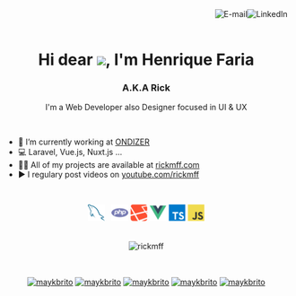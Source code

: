 <a href="https://www.linkedin.com/in/rickmff">
<img align="right" alt="LinkedIn" src="https://img.shields.io/badge/-%20rickmff%20-blue"/>
</a>
<a href="mailto:m.rickmff@gmail.com">
<img align="right" alt="E-mail" src="https://img.shields.io/badge/-%20How%20to%20reach%20me%20-red"/>
</a>
<br/>

<br/>

<h1 align="center">Hi dear <img src="https://raw.githubusercontent.com/kaueMarques/kaueMarques/master/hi.gif" width="30px">, I'm Henrique Faria</h1>
<h3 align="center">A.K.A Rick</h3>
<p align="center">I'm a Web Developer also Designer focused in UI & UX</p>

<br/>

 -   🚀 I’m currently working at [ONDIZER](https://ondizer.com/)
 -   💻 Laravel, Vue.js, Nuxt.js ...
 -   👨‍💻 All of my projects are available at [rickmff.com](https://rickmff.com)
 -   ▶️ I regulary post videos on [youtube.com/rickmff](https://youtube.com/rickmff)

<br/>

<p align="center">
<img align="center" src="https://raw.githubusercontent.com/devicons/devicon/master/icons/mysql/mysql-original.svg" alt="mysql" width="30" height="30"/>
  
<img align="center" src="https://raw.githubusercontent.com/devicons/devicon/master/icons/php/php-plain.svg" alt="php" width="30" height="30"/>
<img align="center" src="https://raw.githubusercontent.com/devicons/devicon/master/icons/laravel/laravel-plain.svg" alt="laravel" width="30" height="30"/>
<img align="center" src="https://raw.githubusercontent.com/devicons/devicon/master/icons/vuejs/vuejs-original.svg" alt="vue" width="30" height="30"/>
<img align="center" src="https://raw.githubusercontent.com/devicons/devicon/master/icons/typescript/typescript-original.svg" alt="typescript" width="30" height="30"/>
<img align="center" src="https://raw.githubusercontent.com/devicons/devicon/master/icons/javascript/javascript-original.svg" alt="javascript" width="30" height="30"/>
<br/>
<br/>
<br/>

<img align="center" src="https://github-readme-stats.vercel.app/api?username=rickmff&show_icons=true" alt="rickmff"/> 
</p>
<br/>

<p align="center">
<a href="https://codepen.io/rickmff" target="blank"><img align="center" src="https://cdn.jsdelivr.net/npm/simple-icons@3.0.1/icons/codepen.svg" alt="maykbrito" height="20" width="20" /></a>
<a href="https://twitter.com/rickmff" target="blank"><img align="center" src="https://cdn.jsdelivr.net/npm/simple-icons@3.0.1/icons/twitter.svg" alt="maykbrito" height="20" width="20" /></a>
<a href="https://linkedin.com/in/rickmff" target="blank"><img align="center" src="https://cdn.jsdelivr.net/npm/simple-icons@3.0.1/icons/linkedin.svg" alt="maykbrito" height="20" width="20" /></a>
<a href="https://fb.com/rickmff" target="blank"><img align="center" src="https://cdn.jsdelivr.net/npm/simple-icons@3.0.1/icons/facebook.svg" alt="maykbrito" height="20" width="20" /></a>
<a href="https://instagram.com/rickmff" target="blank"><img align="center" src="https://cdn.jsdelivr.net/npm/simple-icons@3.0.1/icons/instagram.svg" alt="maykbrito" height="20" width="20" /></a>
</p>
